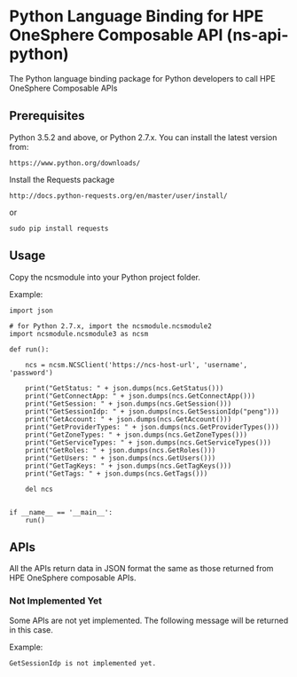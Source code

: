# Python Language Binding for HPE OneSphere Composable API (ns-api-python)

The Python language binding package for Python developers to call HPE OneSphere Composable APIs

## Prerequisites

Python 3.5.2 and above, or Python 2.7.x. 
You can install the latest version from:

```
https://www.python.org/downloads/
```

Install the Requests package

```
http://docs.python-requests.org/en/master/user/install/
```
or
```
sudo pip install requests
```

## Usage

Copy the ncsmodule into your Python project folder.

Example:

```
import json

# for Python 2.7.x, import the ncsmodule.ncsmodule2
import ncsmodule.ncsmodule3 as ncsm

def run():

    ncs = ncsm.NCSClient('https://ncs-host-url', 'username', 'password')

    print("GetStatus: " + json.dumps(ncs.GetStatus()))
    print("GetConnectApp: " + json.dumps(ncs.GetConnectApp()))
    print("GetSession: " + json.dumps(ncs.GetSession()))
    print("GetSessionIdp: " + json.dumps(ncs.GetSessionIdp("peng")))
    print("GetAccount: " + json.dumps(ncs.GetAccount()))
    print("GetProviderTypes: " + json.dumps(ncs.GetProviderTypes()))
    print("GetZoneTypes: " + json.dumps(ncs.GetZoneTypes()))
    print("GetServiceTypes: " + json.dumps(ncs.GetServiceTypes()))
    print("GetRoles: " + json.dumps(ncs.GetRoles()))
    print("GetUsers: " + json.dumps(ncs.GetUsers()))
    print("GetTagKeys: " + json.dumps(ncs.GetTagKeys()))
    print("GetTags: " + json.dumps(ncs.GetTags()))

    del ncs


if __name__ == '__main__':
    run()

```

## APIs

All the APIs return data in JSON format the same as those returned from HPE OneSphere composable APIs.

### Not Implemented Yet

Some APIs are not yet implemented. The following message will be returned in this case.

Example:

```
GetSessionIdp is not implemented yet.
```
